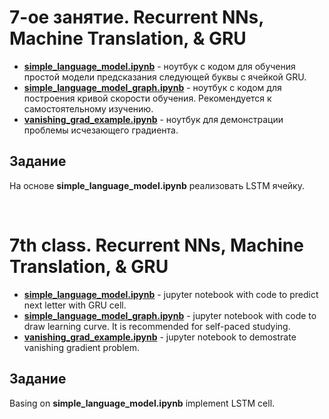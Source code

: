 7-ое занятие. Recurrent NNs, Machine Translation, & GRU
==========================

* [__simple_language_model.ipynb__](./7week/simple_language_model.ipynb) - ноутбук с кодом для обучения простой модели предсказания следующей буквы с ячейкой GRU.
* [__simple_language_model_graph.ipynb__](./7week/simple_language_model_graph.ipynb) - ноутбук с кодом для построения кривой скорости обучения. Рекомендуется к самостоятельному изучению.
* [__vanishing_grad_example.ipynb__](./7week/vanishing_grad_example.ipynb) - ноутбук для демонстрации проблемы исчезающего градиента.

## Задание 
На основе __simple_language_model.ipynb__ реализовать LSTM ячейку.



</br>

# 7th class. Recurrent NNs, Machine Translation, & GRU
* [__simple_language_model.ipynb__](./7week/simple_language_model.ipynb) - jupyter notebook with code to predict next letter with GRU cell.
* [__simple_language_model_graph.ipynb__](./7week/simple_language_model_graph.ipynb) - jupyter notebook with code to draw learning curve. It is recommended for self-paced studying.
* [__vanishing_grad_example.ipynb__](./7week/vanishing_grad_example.ipynb) - jupyter notebook to demostrate vanishing gradient problem.

## Задание 
Basing on __simple_language_model.ipynb__ implement LSTM cell.
